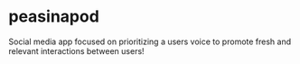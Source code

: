 # peasinapod
Social media app focused on prioritizing a users voice to promote fresh and relevant interactions between users!

